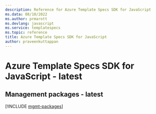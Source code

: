 ```yaml
---
description: Reference for Azure Template Specs SDK for JavaScript
ms.data: 08/10/2022
ms.author: prmarott
ms.devlang: javascript
ms.service: templatespecs
ms.topic: reference
title: Azure Template Specs SDK for JavaScript
author: praveenkuttappan
---
```

# Azure Template Specs SDK for JavaScript - latest

## Management packages - latest
[!INCLUDE [mgmt-packages](template-specs-mgmt-index.md)]